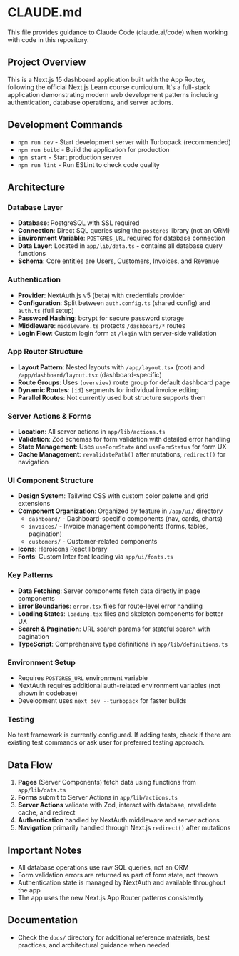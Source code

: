 # CLAUDE.md

This file provides guidance to Claude Code (claude.ai/code) when working with code in this repository.

## Project Overview
This is a Next.js 15 dashboard application built with the App Router, following the official Next.js Learn course curriculum. It's a full-stack application demonstrating modern web development patterns including authentication, database operations, and server actions.

## Development Commands
- `npm run dev` - Start development server with Turbopack (recommended)
- `npm run build` - Build the application for production
- `npm start` - Start production server
- `npm run lint` - Run ESLint to check code quality

## Architecture

### Database Layer
- **Database**: PostgreSQL with SSL required
- **Connection**: Direct SQL queries using the `postgres` library (not an ORM)
- **Environment Variable**: `POSTGRES_URL` required for database connection
- **Data Layer**: Located in `app/lib/data.ts` - contains all database query functions
- **Schema**: Core entities are Users, Customers, Invoices, and Revenue

### Authentication
- **Provider**: NextAuth.js v5 (beta) with credentials provider
- **Configuration**: Split between `auth.config.ts` (shared config) and `auth.ts` (full setup)
- **Password Hashing**: bcrypt for secure password storage
- **Middleware**: `middleware.ts` protects `/dashboard/*` routes
- **Login Flow**: Custom login form at `/login` with server-side validation

### App Router Structure
- **Layout Pattern**: Nested layouts with `/app/layout.tsx` (root) and `/app/dashboard/layout.tsx` (dashboard-specific)
- **Route Groups**: Uses `(overview)` route group for default dashboard page
- **Dynamic Routes**: `[id]` segments for individual invoice editing
- **Parallel Routes**: Not currently used but structure supports them

### Server Actions & Forms
- **Location**: All server actions in `app/lib/actions.ts`
- **Validation**: Zod schemas for form validation with detailed error handling
- **State Management**: Uses `useFormState` and `useFormStatus` for form UX
- **Cache Management**: `revalidatePath()` after mutations, `redirect()` for navigation

### UI Component Structure
- **Design System**: Tailwind CSS with custom color palette and grid extensions
- **Component Organization**: Organized by feature in `/app/ui/` directory
  - `dashboard/` - Dashboard-specific components (nav, cards, charts)
  - `invoices/` - Invoice management components (forms, tables, pagination)
  - `customers/` - Customer-related components
- **Icons**: Heroicons React library
- **Fonts**: Custom Inter font loading via `app/ui/fonts.ts`

### Key Patterns
- **Data Fetching**: Server components fetch data directly in page components
- **Error Boundaries**: `error.tsx` files for route-level error handling
- **Loading States**: `loading.tsx` files and skeleton components for better UX
- **Search & Pagination**: URL search params for stateful search with pagination
- **TypeScript**: Comprehensive type definitions in `app/lib/definitions.ts`

### Environment Setup
- Requires `POSTGRES_URL` environment variable
- NextAuth requires additional auth-related environment variables (not shown in codebase)
- Development uses `next dev --turbopack` for faster builds

### Testing
No test framework is currently configured. If adding tests, check if there are existing test commands or ask user for preferred testing approach.

## Data Flow
1. **Pages** (Server Components) fetch data using functions from `app/lib/data.ts`
2. **Forms** submit to Server Actions in `app/lib/actions.ts`
3. **Server Actions** validate with Zod, interact with database, revalidate cache, and redirect
4. **Authentication** handled by NextAuth middleware and server actions
5. **Navigation** primarily handled through Next.js `redirect()` after mutations

## Important Notes
- All database operations use raw SQL queries, not an ORM
- Form validation errors are returned as part of form state, not thrown
- Authentication state is managed by NextAuth and available throughout the app
- The app uses the new Next.js App Router patterns consistently

## Documentation
- Check the `docs/` directory for additional reference materials, best practices, and architectural guidance when needed
